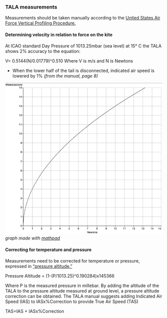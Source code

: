 ### TALA measurements
Measurements should be taken manually according to the [United States Air Force Vertical Profiling Procedure.](USAF_TALA.md)

#### Determining velocity in relation to force on the kite
At ICAO standard Day Pressure of 1013.25mbar (sea level) at 15° C the TALA shows 2% accuracy to the equation:

V= 0.5144(N/0.01779)^0.510
Where V is m/s and N is Newtons

* When the lower half of the tail is disconnected, indicated air speed is lowered by 1% _(from the manual, page 8)_

![V= 0.5144(N/0.01779)^0.510](Mathpad_plot_newtons_MPS.png) 
_graph made with [mathpad](http://pubpages.unh.edu/~mwidholm/MathPad/)_



#### Correcting for temperature and pressure
Measurements need to be corrected for temperature or pressure, expressed in [“pressure altitude.”](http://www.srh.noaa.gov/images/epz/wxcalc/pressureAltitude.pdf) 

Pressure Altitude = (1-(P/1013.25)^0.190284)x145366

Where P is the measured pressure in millebar. By adding the altitude of the TALA to the pressure altitude measured at ground level, a pressure altitude correction can be obtained. The TALA manual suggests adding Indicated Air Speed (IAS) to  IASx%Correction to provide True Air Speed (TAS)

TAS=IAS + IASx%Correction

